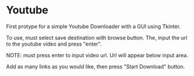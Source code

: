# Youtube

First protype for a simple Youtube Downloader with a GUI using Tkinter.

To use, must select save destination with browse button. The, input the url to the youtube video and press "enter".

NOTE: must press enter to input video url. Url will appear below input area. 

Add as many links as you would like, then press "Start Download" button.

